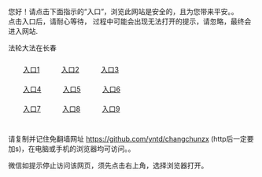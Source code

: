 您好！请点击下面指示的“入口”，浏览此网站是安全的，且为您带来平安。。 <br/>
点击入口后，请耐心等待， 过程中可能会出现无法打开的提示，请忽略，最终会进入网站. </br>

法轮大法在长春<br/>
<div style="padding:10px"><a style="margin:20px" target="_blank" href="https://dd90nc6fgn4g.cloudfront.net/2Qpsp?bgcnsz" id="ccLink1" rel="nofollow">入口1</a> <a target="_blank" style="margin:20px" href="https://d2m8ewstb52e3d.cloudfront.net/2Qpsp?xgcbf" id="ccLink2" rel="nofollow">入口2</a> <a style="margin:20px" target="_blank" href="https://d1i2q9l4t9lxtm.cloudfront.net/2Qpsp?kfuog" id="ccLink3" rel="nofollow">入口3</a></div>

<div style="padding:10px" ><a style="margin:20px" target="_blank" href="https://dd90nc6fgn4g.cloudfront.net/2Qpsp?bgcnsz" id="ccLink4" rel="nofollow">入口4</a> <a style="margin:20px" href="https://d2m8ewstb52e3d.cloudfront.net/2Qpsp?xgcbf" target="_blank" id="ccLink5" rel="nofollow">入口5</a> <a style="margin:20px" href="https://d1i2q9l4t9lxtm.cloudfront.net/2Qpsp?kfuog" target="_blank" id="ccLink6" rel="nofollow">入口6</a></div>

<div style="padding:10px"><a style="margin:20px" target="_blank" href="https://dd90nc6fgn4g.cloudfront.net/2Qpsp?bgcnsz" id="ccLink7" rel="nofollow">入口7</a> <a style="margin:20px" href="https://d2m8ewstb52e3d.cloudfront.net/2Qpsp?xgcbf" target="_blank" id="ccLink8" rel="nofollow">入口8</a> <a style="margin:20px" target="_blank" href="https://d1i2q9l4t9lxtm.cloudfront.net/2Qpsp?kfuog" id="ccLink9" rel="nofollow">入口9</a></div>

<br/>



请复制并记住免翻墙网址 https://github.com/yntd/changchunzx (http后一定要加s)，在电脑或手机的浏览器均可访问。。<br/>

微信如提示停止访问该网页，须先点击右上角，选择浏览器打开。
